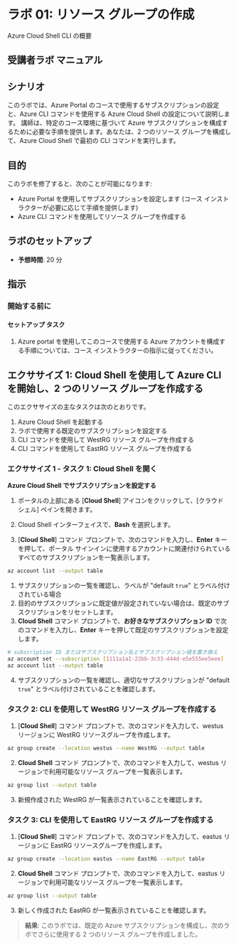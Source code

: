 ﻿---
lab:
    title: 'リソース グループの作成'
    module: 'モジュール 1: Azure 管理'
---

# ラボ 01: リソース グループの作成

Azure Cloud Shell CLI の概要

## 受講者ラボ マニュアル

## シナリオ

このラボでは、Azure Portal のコースで使用するサブスクリプションの設定と、Azure CLI コマンドを使用する Azure Cloud Shell の設定について説明します。  講師は、特定のコース環境に基づいて Azure サブスクリプションを構成するために必要な手順を提供します。あなたは、2 つのリソース グループを構成して、Azure Cloud Shell で最初の CLI コマンドを実行します。

## 目的

このラボを修了すると、次のことが可能になります:

* Azure Portal を使用してサブスクリプションを設定します (コース インストラクターが必要に応じて手順を提供します)
* Azure CLI コマンドを使用してリソース グループを作成する

## ラボのセットアップ

* **予想時間**: 20 分

## 指示

### 開始する前に

#### セットアップ タスク

1. Azure portal を使用してこのコースで使用する Azure アカウントを構成する手順については、コース インストラクターの指示に従ってください。

## エクササイズ 1: Cloud Shell を使用して Azure CLI を開始し、2 つのリソース グループを作成する

このエクササイズの主なタスクは次のとおりです。

1. Azure Cloud Shell を起動する
1. ラボで使用する既定のサブスクリプションを設定する
1. CLI コマンドを使用して WestRG リソース グループを作成する
1. CLI コマンドを使用して EastRG リソース グループを作成する

### エクササイズ 1 - タスク 1: Cloud Shell を開く

**Azure Cloud Shell でサブスクリプションを設定する**

1. ポータルの上部にある [**Cloud Shell**] アイコンをクリックして、[クラウド シェル] ペインを開きます。

1. Cloud Shell インターフェイスで、**Bash** を選択します。

1. [**Cloud Shell**] コマンド プロンプトで、次のコマンドを入力し、**Enter** キーを押して、ポータル サインインに使用するアカウントに関連付けられているすべてのサブスクリプションを一覧表示します。

```sh
az account list --output table
```

1. サブスクリプションの一覧を確認し、ラベルが "default `true`" とラベル付けされている場合
1. 目的のサブスクリプションに既定値が設定されていない場合は、既定のサブスクリプションをリセットします。
1. **Cloud Shell** コマンド プロンプトで、**お好きなサブスクリプション ID** で次のコマンドを入力し、**Enter** キーを押して既定のサブスクリプションを設定します。

```sh
# subscription ID またはサブスクリプション名とサブスクリプション値を置き換え
az account set --subscription [1111a1a1-22bb-3c33-d44d-e5e555ee5eee]
az account list --output table
```

4. サブスクリプションの一覧を確認し、適切なサブスクリプションが "default `true`" とラベル付けされていることを確認します。

### タスク 2: CLI を使用して WestRG リソース グループを作成する

1. [**Cloud Shell**] コマンド プロンプトで、次のコマンドを入力して、westus リージョンに WestRG リソースグループを作成します。

```sh
az group create --location westus --name WestRG --output table
```

2. **Cloud Shell** コマンド プロンプトで、次のコマンドを入力して、westus リージョンで利用可能なリソース グループを一覧表示します。

```sh
az group list --output table
```

3. 新規作成された WestRG が一覧表示されていることを確認します。

### タスク 3: CLI を使用して EastRG リソース グループを作成する

1. [**Cloud Shell**] コマンド プロンプトで、次のコマンドを入力して、eastus リージョンに EastRG リソースグループを作成します。

```sh
az group create --location eastus --name EastRG --output table
```

2. **Cloud Shell** コマンド プロンプトで、次のコマンドを入力して、eastus リージョンで利用可能なリソース グループを一覧表示します。

```sh
az group list --output table
```

3. 新しく作成された EastRG が一覧表示されていることを確認します。

> **結果**: このラボでは、既定の Azure サブスクリプションを構成し、次のラボでさらに使用する 2 つのリソース グループを作成しました。
